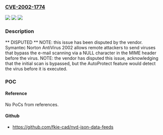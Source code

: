 ### [CVE-2002-1774](https://cve.mitre.org/cgi-bin/cvename.cgi?name=CVE-2002-1774)
![](https://img.shields.io/static/v1?label=Product&message=n%2Fa&color=blue)
![](https://img.shields.io/static/v1?label=Version&message=n%2Fa&color=blue)
![](https://img.shields.io/static/v1?label=Vulnerability&message=n%2Fa&color=brighgreen)

### Description

** DISPUTED ** NOTE: this issue has been disputed by the vendor. Symantec Norton AntiVirus 2002 allows remote attackers to send viruses that bypass the e-mail scanning via a NULL character in the MIME header before the virus.  NOTE: the vendor has disputed this issue, acknowledging that the initial scan is bypassed, but the AutoProtect feature would detect the virus before it is executed.

### POC

#### Reference
No PoCs from references.

#### Github
- https://github.com/fkie-cad/nvd-json-data-feeds

